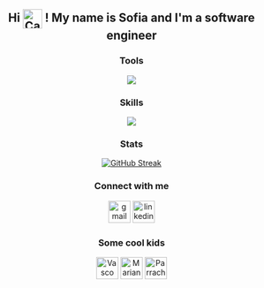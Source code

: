 <div align="center">
  <h2 align="center">Hi <img src="https://media.giphy.com/media/JIX9t2j0ZTN9S/giphy.gif" alt="Cat GIF" height="35" align="center"> ! My name is Sofia and I'm a software engineer
  </h2>

  <!--picture decoding="async" loading="lazy">
    <source media="(prefers-color-scheme: light)" srcset="https://pixel-profile.vercel.app/api/github-stats?username=sofiamariinho&theme=road_trip&dithering=true&include_all_commits=true&hide=avatar">
    <source media="(prefers-color-scheme: dark)" srcset="https://pixel-profile.vercel.app/api/github-stats?username=sofiamariinho&theme=road_trip&screen_effect=true&dithering=true&include_all_commits=true&hide=avatar">
    <img alt="github stats" src="https://pixel-profile.vercel.app/api/github-stats?username=sofiamariinho&screen_effect=true&theme=road_trip&dithering=true&include_all_commits=true&hide=avatar">
  </picture-->

  ### Tools

  <p align="center">
    <a href="https://skillicons.dev">
      <img src="https://skillicons.dev/icons?i=anaconda,angular,cypress,dotnet,express,git,githubactions,maven,mongodb,mysql,nodejs,notion,npm,postman,threejs,unity,vscode,windows,wordpress&perline=5" />
    </a>
  </p>

  ### Skills

  <p align="center">
    <a href="https://skillicons.dev">
      <img src="https://skillicons.dev/icons?i=html,css,js,ts,py,java,c,latex,regex,react&perline=5" />
    </a>
  </p>

  ### Stats

  [![GitHub Streak](http://github-readme-streak-stats.herokuapp.com?user=sofiamariinho&theme=dark&background=000000)](https://git.io/streak-stats)

  ### Connect with me

  <a href="mailto:sofiamarinhopaulo@gmail.com" target="_blank">
    <img src="https://raw.githubusercontent.com/maurodesouza/profile-readme-generator/master/src/assets/icons/social/gmail/default.svg" height="40" alt="gmail logo" /></a>
  <a href="https://www.linkedin.com/in/sofia-marinho-841119269" target="_blank">
    <img src="https://raw.githubusercontent.com/maurodesouza/profile-readme-generator/master/src/assets/icons/social/linkedin/default.svg" height="40" alt="linkedin logo" /></a>
  <br clear="both">

  ### Some cool kids

  <a href="https://github.com/vscosousa" target="_blank">
    <img src="https://avatars.githubusercontent.com/u/107275037?v=4" height="40" alt="Vasco Profile"/></a>
  <a href="https://github.com/marianaCorreiia" target="_blank">
    <img src="https://avatars.githubusercontent.com/u/118470234?v=4" height="40" alt="Mariana Profile"/></a>
  <a href="https://github.com/Parracho1201094" target="_blank">
    <img src="https://avatars.githubusercontent.com/u/95626067?v=4" height="40" alt="Parracho Profile"/></a>
</div>
